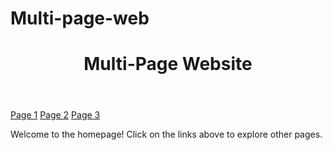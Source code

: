 # Multi-page-web
<!DOCTYPE html>
<html lang="en">
<head>
    <meta charset="UTF-8">
    <meta http-equiv="X-UA-Compatible" content="IE=edge">
    <meta name="viewport" content="width=device-width, initial-scale=1.0">
</head>
<body>
    <header>
        <h1>Multi-Page Website</h1>
    </header>
    <nav>
        <a href="page1.html">Page 1</a>
        <a href="page2.html">Page 2</a>
        <a href="page3.html">Page 3</a>
    </nav>
    <main>
        <p>Welcome to the homepage! Click on the links above to explore other pages.</p>
    </main>
</body>
</html>
